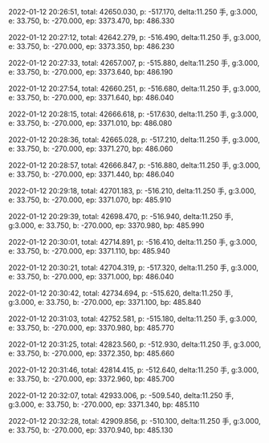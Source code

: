 2022-01-12 20:26:51, total: 42650.030, p: -517.170, delta:11.250 手, g:3.000, e: 33.750, b: -270.000, ep: 3373.470, bp: 486.330

2022-01-12 20:27:12, total: 42642.279, p: -516.490, delta:11.250 手, g:3.000, e: 33.750, b: -270.000, ep: 3373.350, bp: 486.230

2022-01-12 20:27:33, total: 42657.007, p: -515.880, delta:11.250 手, g:3.000, e: 33.750, b: -270.000, ep: 3373.640, bp: 486.190

2022-01-12 20:27:54, total: 42660.251, p: -516.680, delta:11.250 手, g:3.000, e: 33.750, b: -270.000, ep: 3371.640, bp: 486.040

2022-01-12 20:28:15, total: 42666.618, p: -517.630, delta:11.250 手, g:3.000, e: 33.750, b: -270.000, ep: 3371.010, bp: 486.080

2022-01-12 20:28:36, total: 42665.028, p: -517.210, delta:11.250 手, g:3.000, e: 33.750, b: -270.000, ep: 3371.270, bp: 486.060

2022-01-12 20:28:57, total: 42666.847, p: -516.880, delta:11.250 手, g:3.000, e: 33.750, b: -270.000, ep: 3371.440, bp: 486.040

2022-01-12 20:29:18, total: 42701.183, p: -516.210, delta:11.250 手, g:3.000, e: 33.750, b: -270.000, ep: 3371.070, bp: 485.910

2022-01-12 20:29:39, total: 42698.470, p: -516.940, delta:11.250 手, g:3.000, e: 33.750, b: -270.000, ep: 3370.980, bp: 485.990

2022-01-12 20:30:01, total: 42714.891, p: -516.410, delta:11.250 手, g:3.000, e: 33.750, b: -270.000, ep: 3371.110, bp: 485.940

2022-01-12 20:30:21, total: 42704.319, p: -517.320, delta:11.250 手, g:3.000, e: 33.750, b: -270.000, ep: 3371.000, bp: 486.040

2022-01-12 20:30:42, total: 42734.694, p: -515.620, delta:11.250 手, g:3.000, e: 33.750, b: -270.000, ep: 3371.100, bp: 485.840

2022-01-12 20:31:03, total: 42752.581, p: -515.180, delta:11.250 手, g:3.000, e: 33.750, b: -270.000, ep: 3370.980, bp: 485.770

2022-01-12 20:31:25, total: 42823.560, p: -512.930, delta:11.250 手, g:3.000, e: 33.750, b: -270.000, ep: 3372.350, bp: 485.660

2022-01-12 20:31:46, total: 42814.415, p: -512.640, delta:11.250 手, g:3.000, e: 33.750, b: -270.000, ep: 3372.960, bp: 485.700

2022-01-12 20:32:07, total: 42933.006, p: -509.540, delta:11.250 手, g:3.000, e: 33.750, b: -270.000, ep: 3371.340, bp: 485.110

2022-01-12 20:32:28, total: 42909.856, p: -510.100, delta:11.250 手, g:3.000, e: 33.750, b: -270.000, ep: 3370.940, bp: 485.130